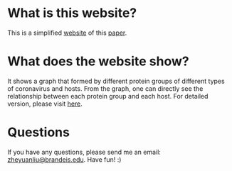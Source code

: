 # What is this website?

This is a simplified [website](https://franciscoliu.github.io/francisco.github.io-virus-host/) of this [paper](https://www.cell.com/patterns/fulltext/S2666-3899(21)00062-3?_returnURL=https%3A%2F%2Flinkinghub.elsevier.com%2Fretrieve%2Fpii%2FS2666389921000623%3Fshowall%3Dtrue).

# What does the website show?

It shows a graph that formed by different protein groups of different types of coronavirus and hosts. From the graph, one can directly see the relationship between each protein group and each host. For detailed version, please visit [here](https://franciscoliu.github.io/detailed-virus-host.github.io/).

# Questions

If you have any questions, please send me an email: zheyuanliu@brandeis.edu. 
Have fun! :)
